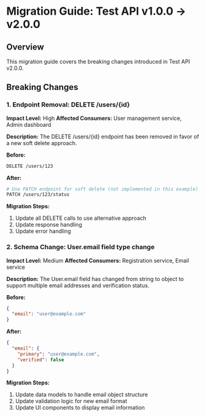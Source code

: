 # Migration Guide: Test API v1.0.0 → v2.0.0

## Overview

This migration guide covers the breaking changes introduced in Test API v2.0.0.

## Breaking Changes

### 1. Endpoint Removal: DELETE /users/{id}

**Impact Level:** High
**Affected Consumers:** User management service, Admin dashboard

**Description:**
The DELETE /users/{id} endpoint has been removed in favor of a new soft delete approach.

**Before:**
```bash
DELETE /users/123
```

**After:**
```bash
# Use PATCH endpoint for soft delete (not implemented in this example)
PATCH /users/123/status
```

**Migration Steps:**
1. Update all DELETE calls to use alternative approach
2. Update response handling
3. Update error handling

### 2. Schema Change: User.email field type change

**Impact Level:** Medium
**Affected Consumers:** Registration service, Email service

**Description:**
The User.email field has changed from string to object to support multiple email addresses and verification status.

**Before:**
```json
{
  "email": "user@example.com"
}
```

**After:**
```json
{
  "email": {
    "primary": "user@example.com",
    "verified": false
  }
}
```

**Migration Steps:**
1. Update data models to handle email object structure
2. Update validation logic for new email format
3. Update UI components to display email information
